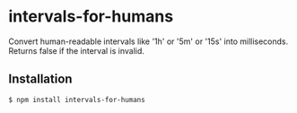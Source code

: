 # intervals-for-humans
Convert human-readable intervals like '1h' or '5m' or '15s' into milliseconds.
Returns false if the interval is invalid.

## Installation

```$ npm install intervals-for-humans```

